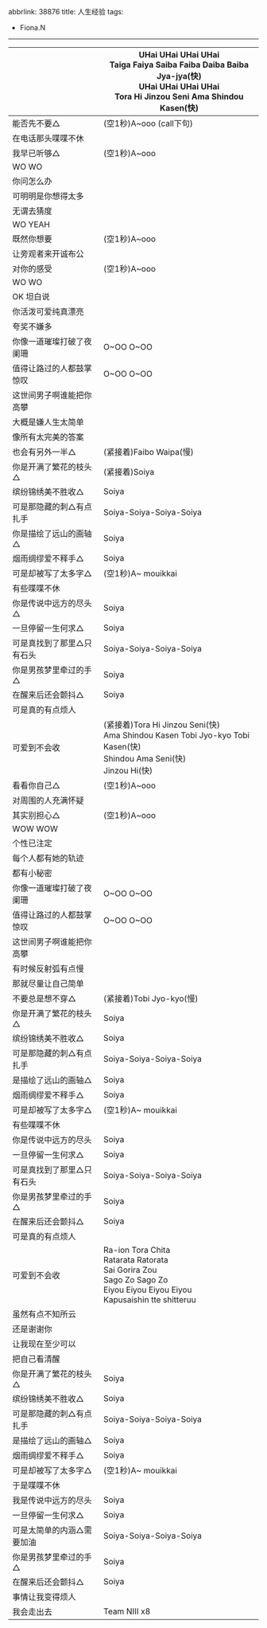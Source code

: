 abbrlink: 38876
title: 人生经验
tags:
  - Fiona.N
---
|      |UHai UHai UHai UHai<br>Taiga Faiya Saiba Faiba Daiba Baiba Jya-jya(快)<br>UHai UHai UHai UHai<br>Tora Hi Jinzou Seni Ama Shindou Kasen(快)|
|--|--|
|能否先不要△|(空1秒)A~ooo (call下句)|
|在电话那头喋喋不休|      |
|我早已听够△|(空1秒)A~ooo|
|WO WO|      |
|你问怎么办|      |
|可明明是你想得太多|      |
|无谓去猜度|      |
|WO YEAH|      |
|既然你想要|(空1秒)A~ooo|
|让旁观者来开诚布公|      |
|对你的感受|(空1秒)A~ooo|
|WO WO|      |
|OK 坦白说|      |
|你活泼可爱纯真漂亮|      |
|夸奖不嫌多|      |
|你像一道璀璨打破了夜阑珊|O~OO O~OO|
|值得让路过的人都鼓掌惊叹|O~OO O~OO|
|这世间男子啊谁能把你高攀|      |
|大概是嫌人生太简单|      |
|像所有太完美的答案|      |
|也会有另外一半△|(紧接着)Faibo Waipa(慢)|
|你是开满了繁花的枝头△|(紧接着)Soiya|
|缤纷锦绣美不胜收△|Soiya|
|可是那隐藏的刺△有点扎手|Soiya-Soiya-Soiya-Soiya|
|你是描绘了远山的画轴△|Soiya|
|烟雨绸缪爱不释手△|Soiya|
|可是却被写了太多字△|(空1秒)A~ mouikkai|
|有些喋喋不休|      |
|你是传说中远方的尽头△|Soiya|
|一旦停留一生何求△|Soiya|
|可是真找到了那里△只有石头|Soiya-Soiya-Soiya-Soiya|
|你是男孩梦里牵过的手△|Soiya|
|在醒来后还会颤抖△|Soiya|
|可是真的有点烦人|      |
|可爱到不会收|(紧接着)Tora Hi Jinzou Seni(快)<br>Ama Shindou Kasen Tobi Jyo-kyo Tobi Kasen(快)<br>Shindou Ama Seni(快)<br>Jinzou Hi(快)|
|看看你自己△|(空1秒)A~ooo|
|对周围的人充满怀疑|      |
|其实别担心△|(空1秒)A~ooo|
|WOW WOW|      |
|个性已注定|      |
|每个人都有她的轨迹|      |
|都有小秘密|      |
|你像一道璀璨打破了夜阑珊|O~OO O~OO|
|值得让路过的人都鼓掌惊叹|O~OO O~OO|
|这世间男子啊谁能把你高攀|      |
|有时候反射弧有点慢|      |
|那就尽量让自己简单|      |
|不要总是想不穿△|(紧接着)Tobi Jyo-kyo(慢)|
|你是开满了繁花的枝头△|Soiya|
|缤纷锦绣美不胜收△|Soiya|
|可是那隐藏的刺△有点扎手|Soiya-Soiya-Soiya-Soiya|
|是描绘了远山的画轴△|Soiya|
|烟雨绸缪爱不释手△|Soiya|
|可是却被写了太多字△|(空1秒)A~ mouikkai|
|有些喋喋不休|      |
|你是传说中远方的尽头|Soiya|
|一旦停留一生何求△|Soiya|
|可是真找到了那里△只有石头|Soiya-Soiya-Soiya-Soiya|
|你是男孩梦里牵过的手△|Soiya|
|在醒来后还会颤抖△|Soiya|
|可是真的有点烦人|      |
|可爱到不会收|Ra-ion Tora Chita<br>Ratarata Ratorata<br>Sai Gorira Zou<br>Sago Zo Sago Zo<br>Eiyou Eiyou Eiyou Eiyou<br>Kapusaishin tte shitteruu|
|虽然有点不知所云|      |
|还是谢谢你|      |
|让我现在至少可以|      |
|把自己看清醒|      |
|你是开满了繁花的枝头△|Soiya|
|缤纷锦绣美不胜收△|Soiya|
|可是那隐藏的刺△有点扎手|Soiya-Soiya-Soiya-Soiya|
|是描绘了远山的画轴△|Soiya|
|烟雨绸缪爱不释手△|Soiya|
|可是却被写了太多字△|(空1秒)A~ mouikkai|
|于是喋喋不休|      |
|我是传说中远方的尽头|Soiya|
|一旦停留一生何求△|Soiya|
|可是太简单的内涵△需要加油|Soiya-Soiya-Soiya-Soiya|
|你是男孩梦里牵过的手△|Soiya|
|在醒来后还会颤抖△|Soiya|
|事情让我变得烦人|      |
|我会走出去|Team NIII x8|